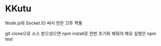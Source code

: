 # KKutu
Node.js와 Socket.IO 써서 만든 끄투 짝퉁

git clone으로 소스 받으셨으면 npm install로 한번 초기화 해줘야 해요
실행은 npm test
